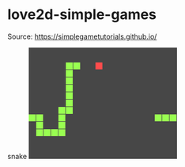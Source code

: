 # love2d-simple-games


Source:
https://simplegametutorials.github.io/


snake
![alt tag](https://raw.githubusercontent.com/DoctorRu/love2d-simple-games/master/screenshot/snake.png)